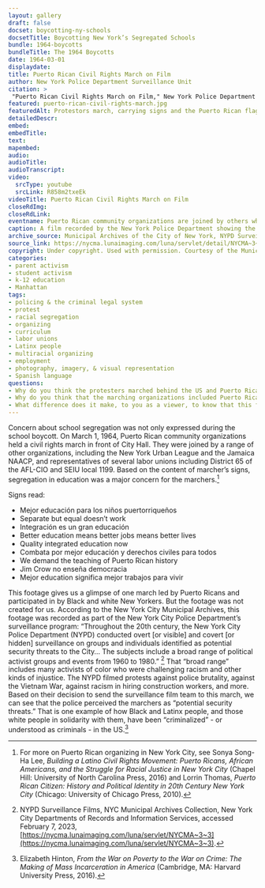 ```yaml
--- 
layout: gallery
draft: false
docset: boycotting-ny-schools
docsetTitle: Boycotting New York’s Segregated Schools
bundle: 1964-boycotts
bundleTitle: The 1964 Boycotts
date: 1964-03-01
displaydate: 
title: Puerto Rican Civil Rights March on Film
author: New York Police Department Surveillance Unit
citation: >
 "Puerto Rican Civil Rights March on Film," New York Police Department Surveillance Unit, in New York City Civil Rights History Project, Accessed: [Month Day, Year], https://nyccivilrightshistory.org/gallery/puerto-rican-civil-rights-march.
featured: puerto-rican-civil-rights-march.jpg
featuredAlt: Protestors march, carrying signs and the Puerto Rican flag
detailedDescr: 
embed: 
embedTitle: 
text: 
mapembed: 
audio: 
audioTitle: 
audioTranscript: 
video: 
  srcType: youtube
  srcLink: R858m2txeEk
videoTitle: Puerto Rican Civil Rights March on Film
closeRdImg: 
closeRdLink: 
eventname: Puerto Rican community organizations are joined by others who are in solidarity with them marching at City Hall.
caption: A film recorded by the New York Police Department showing the Puerto Rican Civil Rights march on March 1, 1964. Puerto Rican community organizations were joined by others who were in solidarity with them marching at City Hall. 
archive_source: Municipal Archives of the City of New York, NYPD Surveillance Films
source_link: https://nycma.lunaimaging.com/luna/servlet/detail/NYCMA~3~3~234~1233385:City-Hall-Puerto-Rican-March--Demon?sort=identifier%2Ctitle%2Cdate&qvq=q:0173;sort:identifier%2Ctitle%2Cdate;lc:NYCMA~3~3&mi=0&trs=1
copyright: Under copyright. Used with permission. Courtesy of the Municipal Archives, City of New York
categories: 
- parent activism
- student activism
- k-12 education
- Manhattan
tags: 
- policing & the criminal legal system
- protest
- racial segregation
- organizing
- curriculum
- labor unions
- Latinx people
- multiracial organizing
- employment
- photography, imagery, & visual representation
- Spanish language
questions:
- Why do you think the protesters marched behind the US and Puerto Rican flags? What were they hoping to communicate? 
- Why do you think that the marching organizations included Puerto Rican organizations, Black organizations, and labor unions, among others? What linked these organizations together? 
- What difference does it make, to you as a viewer, to know that this footage was recorded by the New York Police Department? How does that affect what we can learn from it? How do you think the participating students and adults would have felt, if they knew they were being recorded by the police?
--- 
```


Concern about school segregation was not only expressed during the school boycott. On March 1, 1964, Puerto Rican community organizations held a civil rights march in front of City Hall. They were joined by a range of other organizations, including the New York Urban League and the Jamaica NAACP, and representatives of several labor unions including District 65 of the AFL-CIO and SEIU local 1199. Based on the content of marcher’s signs, segregation in education was a major concern for the marchers.[^1]

Signs read:

* Mejor educación para los niños puertorriqueños
* Separate but equal doesn’t work
* Integración es un gran educación
* Better education means better jobs means better lives
* Quality integrated education now
* Combata por mejor educación y derechos civiles para todos
* We demand the teaching of Puerto Rican history
* Jim Crow no enseña democracia
* Mejor education significa mejor trabajos para vivir

This footage gives us a glimpse of one march led by Puerto Ricans and participated in by Black and white New Yorkers. But the footage was not created for us. According to the New York City Municipal Archives, this footage was recorded as part of the New York City Police Department’s surveillance program: “Throughout the 20th century, the New York City Police Department (NYPD) conducted overt [or visible] and covert [or hidden]  surveillance on groups and individuals identified as potential security threats to the City… The subjects include a broad range of political activist groups and events from 1960 to 1980.” [^2] That “broad range” includes many activists of color who were challenging racism and other kinds of injustice. The NYPD filmed protests against police brutality, against the Vietnam War, against racism in hiring construction workers, and more. Based on their decision to send the surveillance film team to this march, we can see that the police perceived the marchers  as “potential security threats.” That is one example of how Black and Latinx people, and those white people in solidarity with them, have been “criminalized” - or understood as criminals - in the US.[^3]

[^1]: For more on Puerto Rican organizing in New York City, see Sonya Song-Ha Lee, *Building a Latino Civil Rights Movement: Puerto Ricans, African Americans, and the Struggle for Racial Justice in New York City* (Chapel Hill: University of North Carolina Press, 2016) and Lorrin Thomas, *Puerto Rican Citizen: History and Political Identity in 20th Century New York City* (Chicago: University of Chicago Press, 2010).

[^2]: NYPD Surveillance Films, NYC Municipal Archives Collection, New York City Departments of Records and Information Services, accessed February 7, 2023, [https://nycma.lunaimaging.com/luna/servlet/NYCMA~3~3](https://nycma.lunaimaging.com/luna/servlet/NYCMA~3~3).

[^3]: Elizabeth Hinton, *From the War on Poverty to the War on Crime: The Making of Mass Incarceration in America* (Cambridge, MA: Harvard University Press, 2016).
